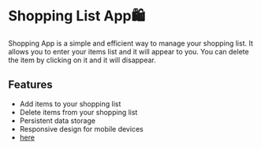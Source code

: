 # Shopping List App🛍️
Shopping App is a simple and efficient way to manage your shopping list. It allows you to enter your items list and it will appear to you. You can delete the item by clicking on it and it will disappear.

## Features
- Add items to your shopping list
- Delete items from your shopping list
- Persistent data storage
- Responsive design for mobile devices
- [here](https://yostenalewis1.github.io/Shopping-list/)
